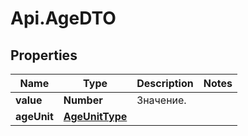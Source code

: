 # Api.AgeDTO

## Properties

Name | Type | Description | Notes
------------ | ------------- | ------------- | -------------
**value** | **Number** | Значение.  | 
**ageUnit** | [**AgeUnitType**](AgeUnitType.md) |  | 


